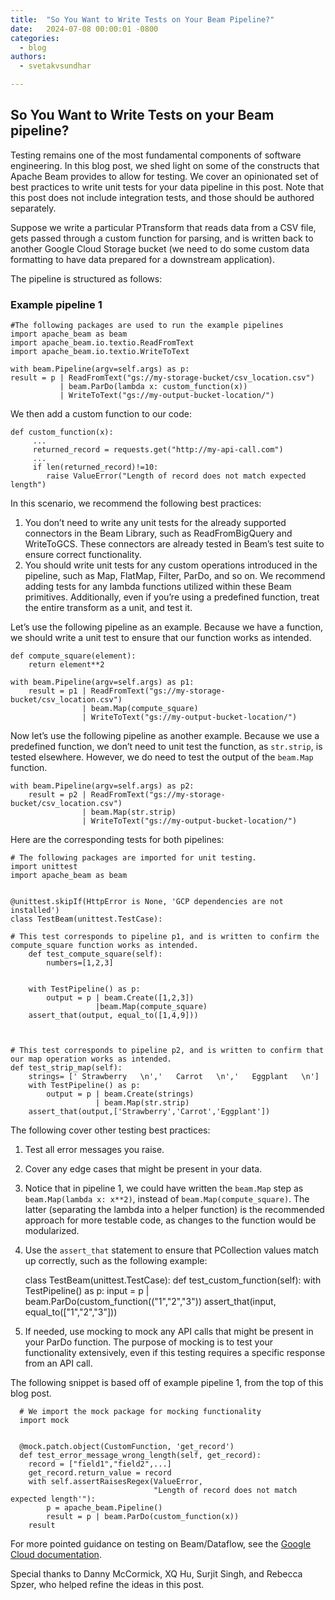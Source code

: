 ```yaml
---
title:  "So You Want to Write Tests on Your Beam Pipeline?"
date:   2024-07-08 00:00:01 -0800
categories:
  - blog
authors:
  - svetakvsundhar

---
```

<!--
Licensed under the Apache License, Version 2.0 (the "License");
you may not use this file except in compliance with the License.
You may obtain a copy of the License at

http://www.apache.org/licenses/LICENSE-2.0

Unless required by applicable law or agreed to in writing, software
distributed under the License is distributed on an "AS IS" BASIS,
WITHOUT WARRANTIES OR CONDITIONS OF ANY KIND, either express or implied.
See the License for the specific language governing permissions and
limitations under the License.
-->
## So You Want to Write Tests on your Beam pipeline?
Testing remains one of the most fundamental components of software engineering. In this blog post, we shed light on some of the constructs that Apache Beam provides to allow for testing. We cover an opinionated set of best practices to write unit tests for your data pipeline in this post. Note that this post does not include integration tests, and those should be authored separately. 

Suppose we write a particular PTransform that reads data from a CSV file, gets passed through a custom function for parsing, and is written back to another Google Cloud Storage bucket (we need to do some custom data formatting to have data prepared for a downstream application).


The pipeline is structured as follows: 

### Example pipeline 1

    #The following packages are used to run the example pipelines
    import apache_beam as beam 
    import apache_beam.io.textio.ReadFromText
    import apache_beam.io.textio.WriteToText
    
    with beam.Pipeline(argv=self.args) as p:
    result = p | ReadFromText("gs://my-storage-bucket/csv_location.csv")
               | beam.ParDo(lambda x: custom_function(x))
               | WriteToText("gs://my-output-bucket-location/")

We then add a custom function to our code:

    def custom_function(x):
         ...
         returned_record = requests.get("http://my-api-call.com")
         ...
         if len(returned_record)!=10:
            raise ValueError("Length of record does not match expected length")

In this scenario, we recommend the following best practices:

1. You don’t need to write any unit tests for the already supported connectors in the Beam Library, such as ReadFromBigQuery and WriteToGCS. These connectors are already tested in Beam’s test suite to ensure correct functionality.
2. You should write unit tests for any custom operations introduced in the pipeline, such as Map, FlatMap, Filter, ParDo, and so on. We recommend adding tests for any lambda functions utilized within these Beam primitives. Additionally, even if you’re using a predefined function, treat the entire transform as a unit, and test it.

Let’s use the following pipeline as an example. Because we have a function, we should write a unit test to ensure that our function works as intended.

    def compute_square(element):
        return element**2

    with beam.Pipeline(argv=self.args) as p1:
        result = p1 | ReadFromText("gs://my-storage-bucket/csv_location.csv")
                    | beam.Map(compute_square)
                    | WriteToText("gs://my-output-bucket-location/")

	
Now let’s use the following pipeline as another example. Because we use a predefined function, we don’t need to unit test the function, as `str.strip`, is tested elsewhere. However, we do need to test the output of the `beam.Map` function.

    with beam.Pipeline(argv=self.args) as p2:
        result = p2 | ReadFromText("gs://my-storage-bucket/csv_location.csv")
                    | beam.Map(str.strip)
                    | WriteToText("gs://my-output-bucket-location/")


Here are the corresponding tests for both pipelines: 

    # The following packages are imported for unit testing. 
    import unittest
    import apache_beam as beam 


    @unittest.skipIf(HttpError is None, 'GCP dependencies are not installed') 
    class TestBeam(unittest.TestCase): 

    # This test corresponds to pipeline p1, and is written to confirm the          compute_square function works as intended.
        def test_compute_square(self): 
            numbers=[1,2,3]


        with TestPipeline() as p: 
            output = p | beam.Create([1,2,3])
                       |beam.Map(compute_square)
        assert_that(output, equal_to([1,4,9]))



    # This test corresponds to pipeline p2, and is written to confirm that our map operation works as intended.
 	def test_strip_map(self):
		strings= [' Strawberry   \n','   Carrot   \n','   Eggplant   \n']
		with TestPipeline() as p:
			output = p | beam.Create(strings)
 				       | beam.Map(str.strip)
        assert_that(output,['Strawberry','Carrot','Eggplant'])



The following cover other testing best practices:

1. Test all error messages you raise.
2. Cover any edge cases that might be present in your data.
3. Notice that in pipeline 1, we could have written the `beam.Map` step as  `beam.Map(lambda x: x**2)`, instead of `beam.Map(compute_square)`. The latter (separating the lambda into a helper function) is the recommended approach for more testable code, as changes to the function would be modularized.
4. Use the `assert_that` statement to ensure that PCollection values match up correctly, such as the following example:


      class TestBeam(unittest.TestCase): 
          def test_custom_function(self): 
              with TestPipeline() as p: 
                input = p | beam.ParDo(custom_function(("1","2","3"))
              assert_that(input, equal_to(["1","2","3"]))


5. If needed, use mocking to mock any API calls that might be present in your ParDo function. The purpose of mocking is to test your functionality extensively, even if this testing requires a specific response from an API call.

The following snippet is based off of example pipeline 1, from the top of this blog post.

      # We import the mock package for mocking functionality
      import mock


      @mock.patch.object(CustomFunction, 'get_record')
      def test_error_message_wrong_length(self, get_record):
        record = ["field1","field2",...]
        get_record.return_value = record
        with self.assertRaisesRegex(ValueError,
                                    "Length of record does not match expected length'"):
            p = apache_beam.Pipeline()
            result = p | beam.ParDo(custom_function(x))
        result






For more pointed guidance on testing on Beam/Dataflow, see the [Google Cloud documentation](https://cloud.google.com/dataflow/docs/guides/develop-and-test-pipelines).

Special thanks to Danny McCormick, XQ Hu, Surjit Singh, and Rebecca Spzer, who helped refine the ideas in this post.

